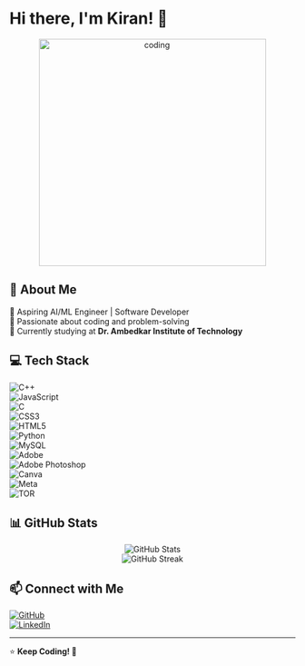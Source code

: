# Hi there, I'm Kiran! 👋  

<div align="center">  
  <img width="400" src="https://cdn.dribbble.com/userupload/21779227/file/original-9d2425d7d74b2ae74b26721d1ced39ea.gif" alt="coding">  
</div>

## 🚀 About Me  
🔹 Aspiring AI/ML Engineer | Software Developer  
🔹 Passionate about coding and problem-solving  
🔹 Currently studying at **Dr. Ambedkar Institute of Technology**  

## 💻 Tech Stack  
![C++](https://img.shields.io/badge/C++-00599C?style=for-the-badge&logo=c%2B%2B&logoColor=white)  
![JavaScript](https://img.shields.io/badge/JavaScript-F7DF1E?style=for-the-badge&logo=javascript&logoColor=black)  
![C](https://img.shields.io/badge/C-00599C?style=for-the-badge&logo=c&logoColor=white)  
![CSS3](https://img.shields.io/badge/CSS3-1572B6?style=for-the-badge&logo=css3&logoColor=white)  
![HTML5](https://img.shields.io/badge/HTML5-E34F26?style=for-the-badge&logo=html5&logoColor=white)  
![Python](https://img.shields.io/badge/Python-3776AB?style=for-the-badge&logo=python&logoColor=white)  
![MySQL](https://img.shields.io/badge/MySQL-4479A1?style=for-the-badge&logo=mysql&logoColor=white)  
![Adobe](https://img.shields.io/badge/Adobe-FF0000?style=for-the-badge&logo=adobe&logoColor=white)  
![Adobe Photoshop](https://img.shields.io/badge/Adobe%20Photoshop-31A8FF?style=for-the-badge&logo=adobephotoshop&logoColor=white)  
![Canva](https://img.shields.io/badge/Canva-00C4CC?style=for-the-badge&logo=canva&logoColor=white)  
![Meta](https://img.shields.io/badge/Meta-1877F2?style=for-the-badge&logo=meta&logoColor=white)  
![TOR](https://img.shields.io/badge/TOR-7D4698?style=for-the-badge&logo=torproject&logoColor=white)  

## 📊 GitHub Stats  
<div align="center">
  <img src="https://github-readme-stats.vercel.app/api?username=kiran05-stack&show_icons=true&theme=radical" alt="GitHub Stats">
  <br>
  <img src="https://github-readme-streak-stats.herokuapp.com/?user=kiran05-stack&theme=radical" alt="GitHub Streak">
</div>  

## 📫 Connect with Me  
[![GitHub](https://img.shields.io/badge/GitHub-000?style=for-the-badge&logo=github)](https://github.com/kiran05-stack)  
[![LinkedIn](https://img.shields.io/badge/LinkedIn-blue?style=for-the-badge&logo=linkedin)](https://www.linkedin.com/in/kiran-m-ab5454333/)  

---

⭐ **Keep Coding! 🚀**
